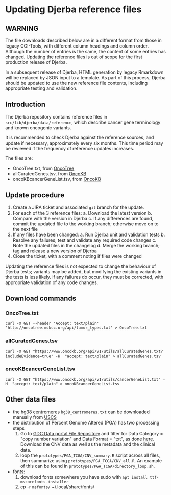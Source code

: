 # Updating Djerba reference files

## WARNING

The file downloads described below are in a different format from those in legacy CGI-Tools, with different column headings and column order. Although the number of entries is the same, the content of some entries has changed. Updating the reference files is out of scope for the first production release of Djerba.

In a subsequent release of Djerba, HTML generation by legacy Rmarkdown will be replaced by JSON input to a template. As part of this process, Djerba should be updated to use the new reference file contents, including appropriate testing and validation.

## Introduction

The Djerba repository contains reference files in `src/lib/djerba/data/reference`, which describe cancer gene terminology and known oncogenic variants.

It is recommended to check Djerba against the reference sources, and update if necessary, approximately every six months. This time period may be reviewed if the frequency of reference updates increases.

The files are:
- OncoTree.txt, from [OncoTree](http://oncotree.mskcc.org/#/home)
- allCuratedGenes.tsv, from [OncoKB](https://www.oncokb.org/)
- oncoKBcancerGeneList.tsv, from [OncoKB](https://www.oncokb.org/)

## Update procedure

1. Create a JIRA ticket and associated `git` branch for the update.
2. For each of the 3 reference files:
   a. Download the latest version
   b. Compare with the version in Djerba
   c. If any differences are found, commit the updated file to the working branch; otherwise move on to the next file
3. If any files have been changed:
   a. Run Djerba unit and validation tests
   b. Resolve any failures; test and validate any required code changes
   c. Note the updated files in the changelog
   d. Merge the working branch; tag and release a new version of Djerba
4. Close the ticket, with a comment noting if files were changed

Updating the reference files is not expected to change the behaviour of Djerba tests; variants may be added, but modifying the existing variants in the tests is less likely. If any failures do occur, they must be corrected, with appropriate validation of any code changes.

## Download commands

### OncoTree.txt

`curl -X GET --header 'Accept: text/plain' 'http://oncotree.mskcc.org/api/tumor_types.txt' > OncoTree.txt`

### allCuratedGenes.tsv

`curl -X GET "https://www.oncokb.org/api/v1/utils/allCuratedGenes.txt?includeEvidence=true" -H  "accept: text/plain" > allCuratedGenes.tsv`

### oncoKBcancerGeneList.tsv

`curl -X GET "https://www.oncokb.org/api/v1/utils/cancerGeneList.txt" -H  "accept: text/plain" > oncoKBcancerGeneList.tsv`


## Other data files

- the hg38 centromeres `hg38_centromeres.txt` can be downloaded manually from [USCS](http://genome.ucsc.edu/cgi-bin/hgTables?hgsid=1334321853_hiXsRQvWI9Djbr8IrSABHWafymIR&clade=mammal&org=Human&db=hg38&hgta_group=map&hgta_track=centromeres&hgta_table=0&hgta_regionType=genome&position=chrX%3A15%2C560%2C138-15%2C602%2C945&hgta_outputType=primaryTable&hgta_outFileName=
)
- the distribution of Percent Genome Altered (PGA) has two processing steps
  1. Go to [GDC Data portal File Repository](https://portal.gdc.cancer.gov/repository) and filter for Data Category = "copy number variation" and Data Format = "txt", as done [here](https://portal.gdc.cancer.gov/repository?filters=%7B%22op%22%3A%22and%22%2C%22content%22%3A%5B%7B%22op%22%3A%22in%22%2C%22content%22%3A%7B%22field%22%3A%22files.data_category%22%2C%22value%22%3A%5B%22copy%20number%20variation%22%5D%7D%7D%2C%7B%22op%22%3A%22in%22%2C%22content%22%3A%7B%22field%22%3A%22files.data_format%22%2C%22value%22%3A%5B%22txt%22%5D%7D%7D%5D%7D). Download the CNV data as well as the metadata and the clinical data.
  2. loop the `prototypes/PGA_TCGA/CNV_summary.R` script across all files, then summarize using `prototypes/PGA_TCGA/CNV_all.R`. An example of this can be found in `prototypes/PGA_TCGA/directory_loop.sh`.
- fonts: 
  1. download fonts somewhere you have sudo with `apt install ttf-mscorefonts-installer`
  2. cp -r `msfonts/` ~/.local/share/fonts/